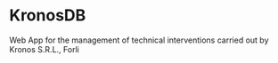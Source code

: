 # KronosDB
Web App for the management of technical interventions carried out by Kronos S.R.L., Forli

